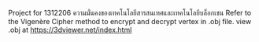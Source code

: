 Project for 1312206 ความมั่นคงของเทคโนโลยีสารสนเทศและเทคโนโลยีบล็อกเชน
Refer to the Vigenère Cipher method to encrypt and decrypt vertex in .obj file.
view .obj at https://3dviewer.net/index.html
